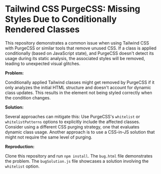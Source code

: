 # Tailwind CSS PurgeCSS: Missing Styles Due to Conditionally Rendered Classes

This repository demonstrates a common issue when using Tailwind CSS with PurgeCSS or similar tools that remove unused CSS.  If a class is applied conditionally (based on JavaScript state), and PurgeCSS doesn't detect its usage during its static analysis, the associated styles will be removed, leading to unexpected visual glitches.

**Problem:**

Conditionally applied Tailwind classes might get removed by PurgeCSS if it only analyzes the initial HTML structure and doesn't account for dynamic class updates. This results in the element not being styled correctly when the condition changes.

**Solution:**

Several approaches can mitigate this:  Use PurgeCSS's `whitelist` or `whitelistPatterns` options to explicitly include the affected classes. Consider using a different CSS purging strategy, one that evaluates dynamic class usage. Another approach is to use a CSS-in-JS solution that might not require the same level of purging.

**Reproduction:**

Clone this repository and run `npm install`. The `bug.html` file demonstrates the problem.  The `bugSolution.js` file showcases a solution involving the `whitelist` option. 